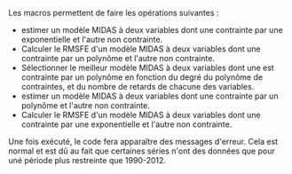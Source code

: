 Les macros permettent de faire les opérations suivantes : 
- estimer un modèle MIDAS à deux variables dont une contrainte par une exponentielle et l'autre non contrainte.
- Calculer le RMSFE d'un modèle MIDAS à deux variables dont une contrainte par un polynôme et l'autre non contrainte.
- Sélectionner le meilleur modèle MIDAS à deux variables dont une est contrainte par un polynôme en fonction du degré du polynôme de contraintes, et du nombre de retards de chacune des variables.
- estimer un modèle MIDAS à deux variables dont une contrainte par un polynôme et l'autre non contrainte.
- Calculer le RMSFE d'un modèle MIDAS à deux variables dont une contrainte par une exponentielle et l'autre non contrainte.



Une fois exécuté, le code fera apparaître des messages d'erreur. Cela est normal et est dû au fait que certaines séries n'ont des données que pour uné période plus restreinte que 1990-2012.
